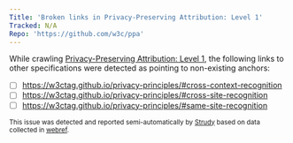 ```yaml
---
Title: 'Broken links in Privacy-Preserving Attribution: Level 1'
Tracked: N/A
Repo: 'https://github.com/w3c/ppa'
---
```


While crawling [Privacy-Preserving Attribution: Level 1](https://w3c.github.io/ppa/), the following links to other specifications were detected as pointing to non-existing anchors:
* [ ] https://w3ctag.github.io/privacy-principles/#cross-context-recognition
* [ ] https://w3ctag.github.io/privacy-principles/#cross-site-recognition
* [ ] https://w3ctag.github.io/privacy-principles/#same-site-recognition

<sub>This issue was detected and reported semi-automatically by [Strudy](https://github.com/w3c/strudy/) based on data collected in [webref](https://github.com/w3c/webref/).</sub>
